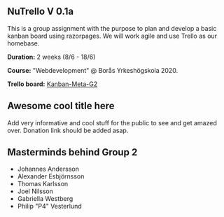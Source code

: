 ## NuTrello V 0.1a
This is a group assignment with the purpose to plan and develop a basic kanban board using razorpages. We will work agile and use Trello as our homebase. 

**Duration:** 2 weeks (8/6 - 18/6)

**Course:** "Webdevelopment" @ Borås Yrkeshögskola 2020.

**Trello board:** [Kanban-Meta-G2](https://trello.com/b/JOtA4yrL/kanban-meta-g2)

## Awesome cool title here
Add very informative and cool stuff for the public to see and get amazed over. Donation link should be added asap.

## Masterminds behind Group 2
  + Johannes Andersson
  + Alexander Esbjörnsson
  + Thomas Karlsson
  + Joel Nilsson
  + Gabriella Westberg
  + Philip "P4" Vesterlund
